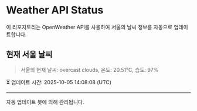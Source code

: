 
# Weather API Status

이 리포지토리는 OpenWeather API를 사용하여 서울의 날씨 정보를 자동으로 업데이트합니다.

## 현재 서울 날씨
> 서울의 현재 날씨: overcast clouds, 온도: 20.51°C, 습도: 97%

⏳ 업데이트 시간: 2025-10-05 14:08:08 (UTC)

---
자동 업데이트 봇에 의해 관리됩니다.
